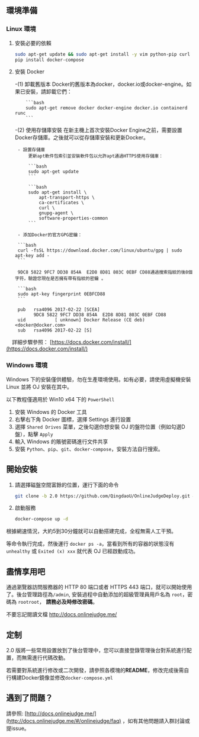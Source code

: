 ## 環境準備

### Linux 環境

1. 安裝必要的依賴

    ```bash
    sudo apt-get update && sudo apt-get install -y vim python-pip curl git
    pip install docker-compose
    ```
    
2. 安裝 Docker

    -(1) 卸載舊版本
        Docker的舊版本為docker，docker.io或docker-engine。如果已安裝，請卸載它們：
        
           ```bash
           sudo apt-get remove docker docker-engine docker.io containerd runc
           ```
           
    -(2) 使用存儲庫安裝
        在新主機上首次安裝Docker Engine之前，需要設置Docker存儲庫。之後就可以從存儲庫安裝和更新Docker。

        - 設置存儲庫
            更新apt軟件包索引並安裝軟件包以允許apt通過HTTPS使用存儲庫：
        
            ```bash
            sudo apt-get update
            ```

            ```bash
            sudo apt-get install \
                apt-transport-https \
                ca-certificates \
                curl \
                gnupg-agent \
                software-properties-common
            ```

        - 添加Docker的官方GPG密鑰：
        
        ```bash
        curl -fsSL https://download.docker.com/linux/ubuntu/gpg | sudo apt-key add -
        ```

        9DC8 5822 9FC7 DD38 854A  E2D8 8D81 803C 0EBF CD88通過搜索指紋的後8個字符，驗證您現在是否擁有帶有指紋的密鑰 。
        
        ```bash
        sudo apt-key fingerprint 0EBFCD88
        ```

        pub   rsa4096 2017-02-22 [SCEA]
              9DC8 5822 9FC7 DD38 854A  E2D8 8D81 803C 0EBF CD88
        uid           [ unknown] Docker Release (CE deb) <docker@docker.com>
        sub   rsa4096 2017-02-22 [S]
    
    
    
    
    詳細步驟參照： [https://docs.docker.com/install/](https://docs.docker.com/install/)

### Windows 環境


Windows 下的安裝僅供體驗，勿在生產環境使用。如有必要，請使用虛擬機安裝 Linux 並將 OJ 安裝在其中。

以下教程僅適用於 Win10 x64 下的 `PowerShell`

1. 安裝 Windows 的 Docker 工具
2. 右擊右下角 Docker 圖標，選擇 Settings 進行設置
3. 選擇 `Shared Drives` 菜單，之後勾選你想安裝 OJ 的盤符位置（例如勾選D盤），點擊 `Apply`
4. 輸入 Windows 的賬號密碼進行文件共享
5. 安裝 `Python`、`pip`、`git`、`docker-compose`，安裝方法自行搜索。

## 開始安裝

1. 請選擇磁盤空間富餘的位置，運行下面的命令



    ```bash
    git clone -b 2.0 https://github.com/QingdaoU/OnlineJudgeDeploy.git && cd OnlineJudgeDeploy
    ```

2. 啟動服務

    ```bash
    docker-compose up -d  
    ```

根據網速情況，大約5到30分鐘就可以自動搭建完成，全程無需人工干預。

等命令執行完成，然後運行 `docker ps -a`，當看到所有的容器的狀態沒有 `unhealthy` 或 `Exited (x) xxx` 就代表 OJ 已經啟動成功。

## 盡情享用吧

通過瀏覽器訪問服務器的 HTTP 80 端口或者 HTTPS 443 端口，就可以開始使用了。後台管理路徑為`/admin`, 安裝過程中自動添加的超級管理員用戶名為 `root`，密碼為 `rootroot`， **請務必及時修改密碼**。

不要忘記閱讀文檔 http://docs.onlinejudge.me/

## 定制

2.0 版將一些常用設置放到了後台管理中，您可以直接登錄管理後台對系統進行配置，而無需進行代碼改動。

若需要對系統進行修改或二次開發，請參照各模塊的**README**，修改完成後需自行構建Docker鏡像並修改`docker-compose.yml`

## 遇到了問題？

請參照: [http://docs.onlinejudge.me/](http://docs.onlinejudge.me/#/onlinejudge/faq) ，如有其他問題請入群討論或提issue。
